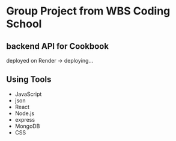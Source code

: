 # Group Project from WBS Coding School

## backend API for Cookbook
deployed on Render →
deploying...

## Using Tools
- JavaScript
- json
- React
- Node.js
- express
- MongoDB
- CSS
